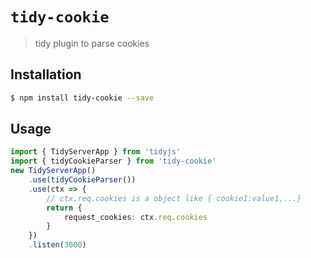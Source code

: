 # `tidy-cookie`
> tidy plugin to parse cookies

## Installation
```bash
$ npm install tidy-cookie --save
```

## Usage

```typescript
import { TidyServerApp } from 'tidyjs'
import { tidyCookieParser } from 'tidy-cookie'
new TidyServerApp()
    .use(tidyCookieParser())
    .use(ctx => {
        // ctx.req.cookies is a object like { cookie1:value1,...}
        return {
            request_cookies: ctx.req.cookies
        }
    })
    .listen(3000)
```



